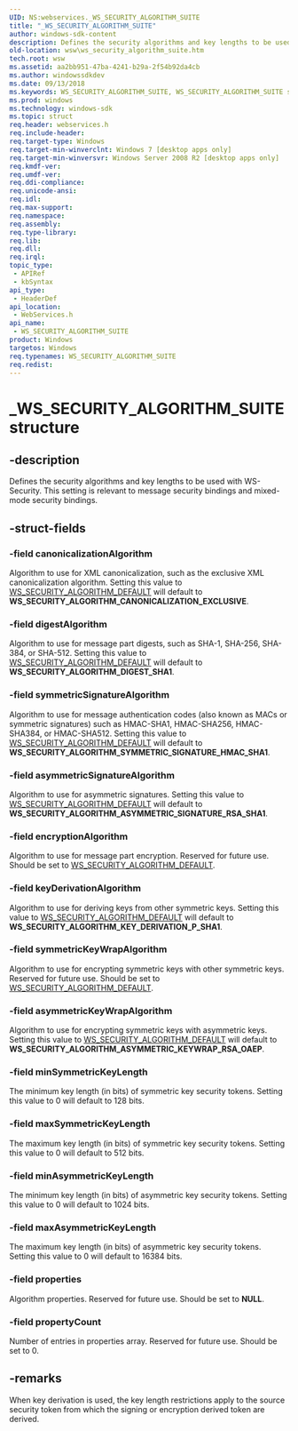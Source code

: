 ```yaml
---
UID: NS:webservices._WS_SECURITY_ALGORITHM_SUITE
title: "_WS_SECURITY_ALGORITHM_SUITE"
author: windows-sdk-content
description: Defines the security algorithms and key lengths to be used with WS-Security. This setting is relevant to message security bindings and mixed-mode security bindings.
old-location: wsw\ws_security_algorithm_suite.htm
tech.root: wsw
ms.assetid: aa2bb951-47ba-4241-b29a-2f54b92da4cb
ms.author: windowssdkdev
ms.date: 09/13/2018
ms.keywords: WS_SECURITY_ALGORITHM_SUITE, WS_SECURITY_ALGORITHM_SUITE structure [Web Services for Windows], _WS_SECURITY_ALGORITHM_SUITE, webservices/WS_SECURITY_ALGORITHM_SUITE, wsw.ws_security_algorithm_suite
ms.prod: windows
ms.technology: windows-sdk
ms.topic: struct
req.header: webservices.h
req.include-header: 
req.target-type: Windows
req.target-min-winverclnt: Windows 7 [desktop apps only]
req.target-min-winversvr: Windows Server 2008 R2 [desktop apps only]
req.kmdf-ver: 
req.umdf-ver: 
req.ddi-compliance: 
req.unicode-ansi: 
req.idl: 
req.max-support: 
req.namespace: 
req.assembly: 
req.type-library: 
req.lib: 
req.dll: 
req.irql: 
topic_type:
 - APIRef
 - kbSyntax
api_type:
 - HeaderDef
api_location:
 - WebServices.h
api_name:
 - WS_SECURITY_ALGORITHM_SUITE
product: Windows
targetos: Windows
req.typenames: WS_SECURITY_ALGORITHM_SUITE
req.redist: 
---
```


# _WS_SECURITY_ALGORITHM_SUITE structure


## -description


Defines the security algorithms and key lengths to be used with
WS-Security.  This setting is relevant to message security bindings
and mixed-mode security bindings.
            


## -struct-fields




### -field canonicalizationAlgorithm

Algorithm to use for XML canonicalization, such as the exclusive XML
canonicalization algorithm. 
Setting this value to <a href="https://msdn.microsoft.com/e1af7178-0671-45d9-9e25-0931b895ad40">WS_SECURITY_ALGORITHM_DEFAULT</a> will default to 
<b>WS_SECURITY_ALGORITHM_CANONICALIZATION_EXCLUSIVE</b>.
                


### -field digestAlgorithm

Algorithm to use for message part digests, such as SHA-1, SHA-256,
SHA-384, or SHA-512. 
Setting this value to <a href="https://msdn.microsoft.com/e1af7178-0671-45d9-9e25-0931b895ad40">WS_SECURITY_ALGORITHM_DEFAULT</a> will default to 
<b>WS_SECURITY_ALGORITHM_DIGEST_SHA1</b>.
                


### -field symmetricSignatureAlgorithm

Algorithm to use for message authentication codes (also known as MACs
or symmetric signatures) such as HMAC-SHA1, HMAC-SHA256, HMAC-SHA384, or HMAC-SHA512. 
Setting this value to <a href="https://msdn.microsoft.com/e1af7178-0671-45d9-9e25-0931b895ad40">WS_SECURITY_ALGORITHM_DEFAULT</a> will default to 
<b>WS_SECURITY_ALGORITHM_SYMMETRIC_SIGNATURE_HMAC_SHA1</b>.
                


### -field asymmetricSignatureAlgorithm

Algorithm to use for asymmetric signatures. 
Setting this value to <a href="https://msdn.microsoft.com/e1af7178-0671-45d9-9e25-0931b895ad40">WS_SECURITY_ALGORITHM_DEFAULT</a> will default to 
<b>WS_SECURITY_ALGORITHM_ASYMMETRIC_SIGNATURE_RSA_SHA1</b>.
                


### -field encryptionAlgorithm

Algorithm to use for message part encryption. Reserved for future use. Should be set to <a href="https://msdn.microsoft.com/e1af7178-0671-45d9-9e25-0931b895ad40">WS_SECURITY_ALGORITHM_DEFAULT</a>.
                


### -field keyDerivationAlgorithm

Algorithm to use for deriving keys from other symmetric keys. 
Setting this value to <a href="https://msdn.microsoft.com/e1af7178-0671-45d9-9e25-0931b895ad40">WS_SECURITY_ALGORITHM_DEFAULT</a> will default to 
<b>WS_SECURITY_ALGORITHM_KEY_DERIVATION_P_SHA1</b>.
                


### -field symmetricKeyWrapAlgorithm

Algorithm to use for encrypting symmetric keys with other symmetric
keys. Reserved for future use. Should be set to <a href="https://msdn.microsoft.com/e1af7178-0671-45d9-9e25-0931b895ad40">WS_SECURITY_ALGORITHM_DEFAULT</a>.
                


### -field asymmetricKeyWrapAlgorithm

Algorithm to use for encrypting symmetric keys with asymmetric
                  keys. Setting this value to <a href="https://msdn.microsoft.com/e1af7178-0671-45d9-9e25-0931b895ad40">WS_SECURITY_ALGORITHM_DEFAULT</a> will default to
                  <b>WS_SECURITY_ALGORITHM_ASYMMETRIC_KEYWRAP_RSA_OAEP</b>.
                


### -field minSymmetricKeyLength

The minimum key length (in bits) of symmetric key security tokens. 
Setting this value to 0 will default to 128 bits.
                


### -field maxSymmetricKeyLength

The maximum key length (in bits) of symmetric key security tokens. 
Setting this value to 0 will default to 512 bits.
                


### -field minAsymmetricKeyLength

The minimum key length (in bits) of asymmetric key security tokens.
Setting this value to 0 will default to 1024 bits.
                


### -field maxAsymmetricKeyLength

The maximum key length (in bits) of asymmetric key security tokens.
Setting this value to 0 will default to 16384 bits.
                


### -field properties

Algorithm properties. Reserved for future use. Should be set to <b>NULL</b>.
                


### -field propertyCount

Number of entries in properties array. Reserved for future use. Should be set to 0.
                


## -remarks



When key derivation is used, the key length restrictions apply to the
source security token from which the signing or encryption derived
token are derived.  
            



